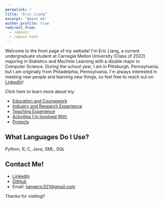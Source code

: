 ```yaml
---
permalink: /
title: "Eric Liang"
excerpt: "About me"
author_profile: true
redirect_from: 
  - /about/
  - /about.html
---
```


Welcome to the front page of my website! I'm Eric Liang, a current undergraduate student at Carnegie Mellon University (Class of 2022) majoring in Statistics and Machine Learning with a double major in Computer Science. During the school year, I am in Pittsburgh, Pennsylvania, but I am originally from Philadelphia, Pennsylvania. I'm always interested in meeting new people and learning new things, so feel free to reach out on [LinkedIn](https://linkedin.com/in/liangeric321)!

Click here to learn more about my:
  * [Education and Coursework](https://liangeric.github.io/education/)
  * [Industry and Research Experience](https://liangeric.github.io/experience/)
  * [Teaching Experience](https://liangeric.github.io/teaching/)
  * [Activities I'm Involved With](https://liangeric.github.io/activities/)
  * [Projects](https://liangeric.github.io/projects/)


What Languages Do I Use?
------
Python, R, C, Java, SML, SQL

Contact Me!
------
  * [LinkedIn](https://linkedin.com/in/liangeric321)
  * [GitHub](https://github.com/liangeric)
  * Email: liangeric321@gmail.com

Thanks for visiting!!
